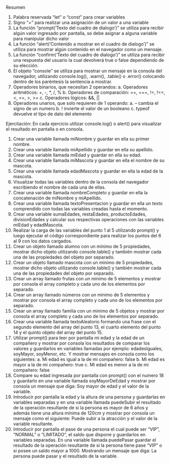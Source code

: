 Resumen
1.	Palabra reservada “let” o “const” para crear variables
2.	Signo “=” para realizar una asignación de un valor a una variable
3.	La función “prompt(‘Texto del cuadro de dialogo’)” se utiliza para recibir algún valor ingresado por pantalla, se debe asignar a alguna variable para manipular dicho valor
4.	La función “alert(‘Contenido a mostrar en el cuadro de dialogo’)” se utiliza para mostrar algún contenido en el navegador como un mensaje.
5.	La función “confirm(‘Texto del cuadro de dialogo’)” se utiliza para recibir una respuesta del usuario la cual devolverá true o false dependiendo de su elección.
6.	El objeto “console” se utiliza para mostrar un mensaje en la consola del navegador, utilizando console.log(), .warn(), .table() o .error() colocando dentro de los paréntesis la sentencia a mostrar.
7.	Operadores binarios, que necesitan 2 operandos: 
a.	Operadores aritméticos: +, -, *, /, %
b.	Operadores de comparación: ==, ===, !=, !==, <, <=, >, >=
c.	Operadores lógicos: &&, ||
8.	Operadores unarios, que solo requieren de 1 operando:
a.	– cambia el signo de un numero
b.	! invierte el valor de un booleano
c.	typeof devuelve el tipo de dato del elemento

Ejercitación:
En cada ejercicio utilizar console.log() o alert() para visualizar el resultado en pantalla o en consola.
1.	Crear una variable llamada miNombre y guardar en ella su primer nombre.
2.	Crear una variable llamada miApellido y guardar en ella su apellido.
3.	Crear una variable llamada miEdad y guardar en ella su edad.
4.	Crear una variable llamada miMascota y guardar en ella el nombre de su mascota.
5.	Crear una variable llamada edadMascota y guardar en ella la edad de la mascota.
6.	Visualizar todas las variables dentro de la consola del navegador escribiendo el nombre de cada una de ellas.
7.	Crear una variable llamada nombreCompleto y guardar en ella la concatenación de miNombre y miApellido.
8.	Crear una variable llamada textoPresentacion y guardar en ella un texto comprendido con todas las variables creadas hasta el momento.
9.	Crear una variable sumaEdades, restaEdades, productoEdades, divisionEdades y calcular sus respectivas operaciones con las variables miEdad y edadMascota.
10.	Realizar la carga de las variables del punto 1 al 5 utilizando prompt() y luego ejecutar el código correspondiente para realizar los puntos del 6 al 9 con los datos cargados.
11.	Crear un objeto llamado alumno con un mínimo de 5 propiedades, mostrar dicho objeto utilizando console.table() y también mostrar cada una de las propiedades del objeto por separado.
12.	Crear un objeto llamado mascota con un mínimo de 5 propiedades, mostrar dicho objeto utilizando console.table() y también mostrar cada una de las propiedades del objeto por separado.
13.	Crear un array llamado frutas con un mínimo de 5 elementos y mostrar por consola el array completo y cada uno de los elementos por separado.
14.	Crear un array llamado números con un mínimo de 5 elementos y mostrar por consola el array completo y cada uno de los elementos por separado.
15.	Crear un array llamado familia con un mínimo de 5 objetos y mostrar por consola el array completo y cada uno de los elementos por separado.
16.	Crear una variable llamada textoAleatorio formando una frase con el segundo elemento del array del punto 13, el cuarto elemento del punto 14 y el quinto objeto del array del punto 15.
17.	Utilizar prompt() para leer por pantalla mi edad y la edad de un compañero y mostrar por consola los resultados de comparar los valores y guardarlos en variables llamadas por ejemplo: edadesIguales, soyMayor, soyMenor, etc. Y mostrar mensajes en consola como los siguientes:
a.	Mi edad es igual a la de mi compañero: false
b.	Mi edad es mayor a la de mi compañero: true
c.	Mi edad es menor a la de mi compañero: false
18.	Compare su edad ingresada por pantalla con prompt() con el numero 18 y guardarlo en una variable llamada soyMayorDeEdad y mostrar por consola un mensaje que diga: Soy mayor de edad y el valor de la variable.
19.	Introducir por pantalla la edad y la altura de una persona y guardarlas en variables separadas y en una variable llamada puedeSubir el resultado de la operación resultante de si la persona es mayor de 6 años y además tiene una altura mínima de 120cm y mostrar por consola un mensaje como el siguiente: Puede subir a la atracción y el valor de la variable resultante.
20.	Introducir por pantalla el pase de una persona el cual puede ser “VIP”, “NORMAL” o “LIMITADO”, el saldo que dispone y guardarlos en variables separadas. En una variable llamada puedePasar guardar el resultado de la operación resultante de si la persona tiene pase “VIP” o si posee un saldo mayor a 1000. Mostrando un mensaje que diga: La persona puede pasar y el resultado de la variable.
